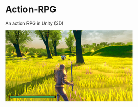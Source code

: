 # Action-RPG

An action RPG in Unity (3D)

<img src="https://github.com/mrjaywilson/Action-RPG/blob/main/Assets/Images/gameplay.png" width="400">
